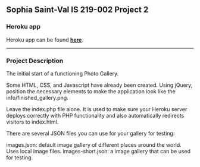 Sophia Saint-Val IS 219-002 Project 2
--------------------

### Heroku app
Heroku app can be found **[here](http://saint-val-is219-p2.herokuapp.com/)**.

***

### Project Description
The initial start of a functioning Photo Gallery. 

Some HTML, CSS, and Javascript have already been created. 
Using jQuery, position the necessary elements to make the application look like the info/finished_gallery.png.

Leave the index.php file alone. It is used to make sure your Heroku server deploys correctly with PHP functionality and also  automatically redirects visitors to index.html.


There are several JSON files you can use for your gallery for testing:

images.json: default image gallery of different places around the world. Uses local image files.
images-short.json: a image gallery that can be used for testing.
